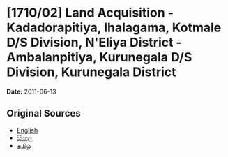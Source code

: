 # [1710/02] Land Acquisition - Kadadorapitiya, Ihalagama, Kotmale D/S Division, N'Eliya District - Ambalanpitiya, Kurunegala D/S Division, Kurunegala District

**Date:** 2011-06-13

## Original Sources

- [English](https://documents.gov.lk/view/extra-gazettes/2011/6/1710-02_E.pdf)
- [සිංහල](https://documents.gov.lk/view/extra-gazettes/2011/6/1710-02_S.pdf)
- [தமிழ்](https://documents.gov.lk/view/extra-gazettes/2011/6/1710-02_T.pdf)
